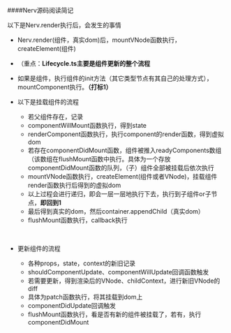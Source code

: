 ####Nerv源码阅读简记

以下是Nerv.render执行后，会发生的事情

- Nerv.render(组件，真实dom)后，mountVNode函数执行，createElement(组件)

- （重点：**Lifecycle.ts主要是组件更新的整个流程**

- 如果是组件，执行组件的init方法（其它类型节点有其自己的处理方式），mountComponent执行。**（打标1）**

- 以下是挂载组件的流程

  - 若父组件存在，记录
  - componentWillMount函数执行，得到state
  - renderComponent函数执行，执行component的render函数，得到虚拟dom
  - 若存在componentDidMount函数，组件被推入readyComponents数组（该数组在flushMount函数中执行。具体为一个存放componentDidMount函数的队列，（子）组件全部被挂载后依次执行
  - mountVNode函数执行，createElement(组件或者VNode)，挂载组件render函数执行后得到的虚拟dom
  - 以上过程会进行递归，即会一层一层地执行下去，执行到子组件or子节点，**即回到1**
  - 最后得到真实的dom，然后container.appendChild（真实dom）
  - flushMount函数执行，callback执行

  ​

- 更新组件的流程
  - 各种props，state，context的新旧记录
  - shouldComponentUpdate、componentWillUpdate回调函数触发
  - 若需要更新，得到渲染后的VNode、childContext，进行新旧VNode的diff
  - 具体为patch函数执行，将其挂载到dom上
  - componentDidUpdate回调触发
  - flushMount函数执行，看是否有新的组件被挂载了，若有，执行componentDidMount